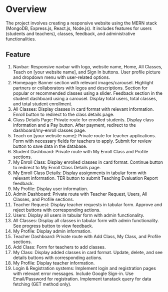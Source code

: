 # Overview
The project involves creating a responsive website using the MERN stack (MongoDB, Express.js, React.js, Node.js). It includes features for users (students and teachers), classes, feedback, and administrative functionalities.

## Feature 
1. Navbar:
Responsive navbar with logo, website name, Home, All Classes, Teach on [your website name], and Sign In buttons.
User profile picture and dropdown menu with user-related options.
2. Homepage:
Banner section with relevant images/carousel.
Highlight partners or collaborators with logos and descriptions.
Section for popular or recommended classes using a slider.
Feedback section in the student dashboard using a carousel.
Display total users, total classes, and total student enrollment.
3. All Classes:
Display classes in card format with relevant information.
Enroll button to redirect to the class details page.
4. Class Details Page:
Private route for enrolled students.
Display class information and a Pay button.
After payment, redirect to the dashboard/my-enroll classes page.
5. Teach on [your website name]:
Private route for teacher applications.
Form with necessary fields for teachers to apply.
Submit for review button to save data in the database.
6. Student Dashboard:
Private route with My Enroll Class and Profile sections.
7. My Enroll Class:
Display enrolled classes in card format.
Continue button to redirect to My Enroll Class Details page.
8. My Enroll Class Details:
Display assignments in tabular form with relevant information.
TER button to submit Teaching Evaluation Report feedback.
9. My Profile:
Display user information.
10. Admin Dashboard:
Private route with Teacher Request, Users, All Classes, and Profile sections.
11. Teacher Request:
Display teacher requests in tabular form.
Approve and reject buttons with corresponding actions.
12. Users:
Display all users in tabular form with admin functionality.
13. All Classes:
Display all classes in tabular form with admin functionality.
See progress button to view feedback.
14. My Profile:
Display admin information.
15. Teacher Dashboard:
Private route with Add Class, My Class, and Profile sections.
16. Add Class:
Form for teachers to add classes.
17. My Class:
Display added classes in card format.
Update, delete, and see details buttons with corresponding actions.
18. My Profile:
Display teacher information.
19. Login & Registration systems:
Implement login and registration pages with relevant error messages.
Include Google Sign-in.
Use Email/Password for registration.
Implement tanstack query for data fetching (GET method only).